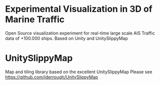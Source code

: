 Experimental Visualization in 3D of Marine Traffic
==================================================
Open Source visualization experiment for real-time large scale AIS Traffic data of +100.000 ships.
Based on Unity and UnitySlippyMap


UnitySlippyMap
==============
Map and tiling library based on the excellent UnitySlippyMap
Please see
https://github.com/jderrough/UnitySlippyMap
